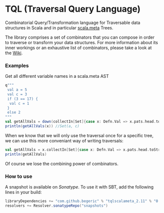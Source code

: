TQL (Traversal Query Language)
===

Combinatorial Query/Transformation language for Traversable data structures in Scala and in particular [scala.meta](http://scalameta.org) Trees.

The library comprises a set of combinators that you can compose in order to traverse or transform your data structures.
For more information about its inner workings or an exhaustive list of combinators, please take a look at the [Wiki](https://github.com/begeric/TQL-scalameta/wiki).

### Examples
Get all different variable names in a scala.meta AST
```scala
q"""
 val a = 5
 val c = 3
 if (3 == 17) {
  val c = 1
 }
 else 2
"""
val getAllVals = down(collectIn[Set]{case x: Defn.Val => x.pats.head.toString}).result
println(getAllVals(x)) //Set(a, c)
```

When we know that we will only use the traversal once for a specific tree, we can use this more conveniant way of writing traversals:
```scala
val getAllVals = x.collectIn[Set]{case x: Defn.Val => x.pats.head.toString}.result //down is implicit
println(getAllVals)
```
Of course we lose the combining power of combinators. 

### How to use
A snapshot is available on _Sonatype_. To use it with SBT, add the following lines in your build:
```scala
libraryDependencies += "com.github.begeric" % "tqlscalameta_2.11" % "0.1-SNAPSHOT"
resolvers += Resolver.sonatypeRepo("snapshots")
```
